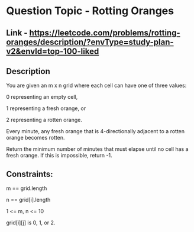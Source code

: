 # Question Topic - Rotting Oranges


## Link - https://leetcode.com/problems/rotting-oranges/description/?envType=study-plan-v2&envId=top-100-liked

## Description
You are given an m x n grid where each cell can have one of three values:

0 representing an empty cell,

1 representing a fresh orange, or

2 representing a rotten orange.

Every minute, any fresh orange that is 4-directionally adjacent to a rotten orange becomes rotten.

Return the minimum number of minutes that must elapse until no cell has a fresh orange. If this is impossible, return -1.

## Constraints:

m == grid.length

n == grid[i].length

1 <= m, n <= 10

grid[i][j] is 0, 1, or 2.
